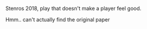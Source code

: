 Stenros 2018, play that doesn't make a player feel good.

Hmm.. can't actually find the original paper
